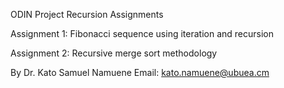 ODIN Project Recursion Assignments

Assignment 1: Fibonacci sequence using iteration and recursion

Assignment 2: Recursive merge sort methodology

By Dr. Kato Samuel Namuene
Email: kato.namuene@ubuea.cm
